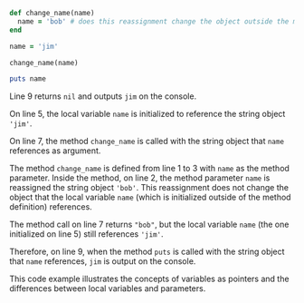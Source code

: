 ```ruby
def change_name(name)
  name = 'bob' # does this reassignment change the object outside the method?
end

name = 'jim'

change_name(name)

puts name
```
Line 9 returns `nil` and outputs `jim` on the console.

On line 5, the local variable `name` is initialized to reference the string object `'jim'`.

On line 7, the method `change_name` is called with the string object that `name` references as argument.

The method `change_name` is defined from line 1 to 3 with `name` as the method parameter. Inside the method, on line 2, the method parameter `name` is reassigned the string object `'bob'`. This reassignment does not change the object that the local variable `name` (which is initialized outside of the method definition) references.

The method call on line 7 returns `"bob"`, but the local variable `name` (the one initialized on line 5) still references `'jim'`.

Therefore, on line 9, when the method `puts` is called with the string object that `name` references, `jim` is output on the console.

This code example illustrates the concepts of variables as pointers and the differences between local variables and parameters.